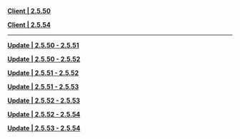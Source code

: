 **[Client | 2.5.50](https://d3ln624mszu7ty.cloudfront.net/client_app/download/beta_pc/20220214105752_NQgn5C85ouv51avy/GenshinImpact_2.5.50_beta.zip)**

**[Client | 2.5.54](https://d3ln624mszu7ty.cloudfront.net/client_app/download/beta_pc/20220310114728_31alreDOm15xBBRX/GenshinImpact_2.5.54_beta.zip)**

-----

**[Update | 2.5.50 - 2.5.51](https://d3ln624mszu7ty.cloudfront.net/client_app/beta_update/hk4e_global/26/game_2.5.50_2.5.51_hdiff_K4AlbZ68QIHtk179.zip)**

**[Update | 2.5.50 - 2.5.52](https://d3ln624mszu7ty.cloudfront.net/client_app/beta_update/hk4e_global/26/game_2.5.50_2.5.52_hdiff_86DrhwE1W3Scl5jY.zip)**

**[Update | 2.5.51 - 2.5.52](https://d3ln624mszu7ty.cloudfront.net/client_app/beta_update/hk4e_global/26/game_2.5.51_2.5.52_hdiff_RNvE1o4zqHXYBKge.zip)**

**[Update | 2.5.51 - 2.5.53](https://d3ln624mszu7ty.cloudfront.net/client_app/beta_update/hk4e_global/26/game_2.5.51_2.5.53_hdiff_tw7F1Bs96SXH8Amz.zip)**

**[Update | 2.5.52 - 2.5.53](https://d3ln624mszu7ty.cloudfront.net/client_app/beta_update/hk4e_global/26/game_2.5.52_2.5.53_hdiff_Ih05efNq1B6Hz8Sd.zip)**

**[Update | 2.5.52 - 2.5.54](https://d3ln624mszu7ty.cloudfront.net/client_app/beta_update/hk4e_global/26/game_2.5.52_2.5.54_hdiff_Lp8cbjx2ywgFtQfd.zip)**

**[Update | 2.5.53 - 2.5.54](https://d3ln624mszu7ty.cloudfront.net/client_app/beta_update/hk4e_global/26/game_2.5.53_2.5.54_hdiff_jeRnIYzlTwG7UWEu.zip)**
